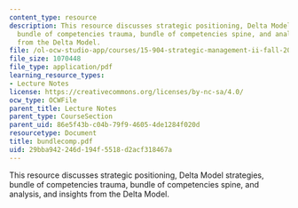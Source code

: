 ```yaml
---
content_type: resource
description: This resource discusses strategic positioning, Delta Model strategies,
  bundle of competencies trauma, bundle of competencies spine, and analysis, and insights
  from the Delta Model.
file: /ol-ocw-studio-app/courses/15-904-strategic-management-ii-fall-2005/29bba942246d194f5518d2acf318467a_bundlecomp.pdf
file_size: 1070448
file_type: application/pdf
learning_resource_types:
- Lecture Notes
license: https://creativecommons.org/licenses/by-nc-sa/4.0/
ocw_type: OCWFile
parent_title: Lecture Notes
parent_type: CourseSection
parent_uid: 86e5f43b-c04b-79f9-4605-4de1284f020d
resourcetype: Document
title: bundlecomp.pdf
uid: 29bba942-246d-194f-5518-d2acf318467a
---
```

This resource discusses strategic positioning, Delta Model strategies, bundle of competencies trauma, bundle of competencies spine, and analysis, and insights from the Delta Model.